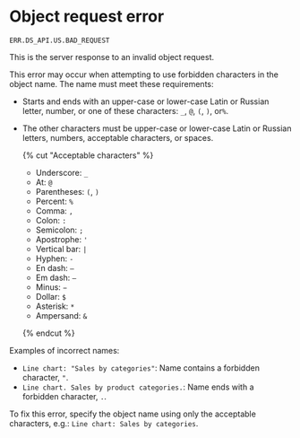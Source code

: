 # Object request error

`ERR.DS_API.US.BAD_REQUEST`

This is the server response to an invalid object request.

This error may occur when attempting to use forbidden characters in the object name. The name must meet these requirements:

* Starts and ends with an upper-case or lower-case Latin or Russian letter, number, or one of these characters: `_`, `@`, `(`, `)`, or`%`.

* The other characters must be upper-case or lower-case Latin or Russian letters, numbers, acceptable characters, or spaces.

  {% cut "Acceptable characters" %}
  
  * Underscore: `_`
  * At: `@`
  * Parentheses: `(`, `)`
  * Percent: `%`
  * Comma: `,`
  * Colon: `:`
  * Semicolon: `;`
  * Apostrophe: `'`
  * Vertical bar: `|`
  * Hyphen: `-`
  * En dash: `–`
  * Em dash: `—`
  * Minus: `−`
  * Dollar: `$`
  * Asterisk: `*`
  * Ampersand: `&`
  
  {% endcut %}

Examples of incorrect names:

* `Line chart: "Sales by categories"`: Name contains a forbidden character, `"`.
* `Line chart. Sales by product categories.`: Name ends with a forbidden character, `.`.

To fix this error, specify the object name using only the acceptable characters, e.g.: `Line chart: Sales by categories`.
